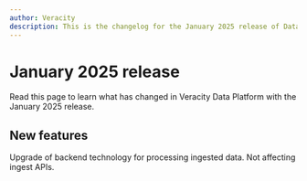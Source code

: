 ```yaml
---
author: Veracity
description: This is the changelog for the January 2025 release of Data Platform.
---
```


# January 2025 release
Read this page to learn what has changed in Veracity Data Platform with the January 2025 release.

## New features
Upgrade of backend technology for processing ingested data. Not affecting ingest APIs.